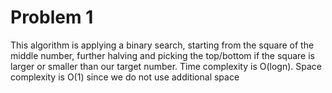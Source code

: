 # Problem 1

This algorithm is applying a binary search,
starting from the square of the middle number, further halving and picking
the top/bottom if the square is larger or smaller than our target number.
Time complexity is O(logn). Space complexity is O(1) since we do not use additional space

